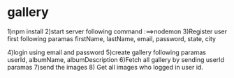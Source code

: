 # gallery

1)npm install
2)start server following command :==>nodemon
3)Register user first following paramas
         firstName, 
         lastName,
         email,
         password,
         state, 
         city

4)login using email and password
5)create gallery following paramas
  userId,
  albumName, 
  albumDescription
6)Fetch all gallery by sending userId paramas
7)send the images
8) Get all images who logged in user id.
